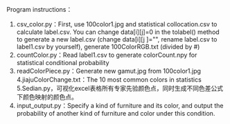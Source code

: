 Program instructions：
1. csv_color.py：First, use 100color1.jpg and statistical collocation.csv to calculate label.csv. You can change data[i][j]=0 in the tolabel() method to generate a new label.csv (change data[i][j ]="", rename label.csv to label1.csv by yourself), generate 100ColorRGB.txt (divided by #)
2. countColor.py：Read label1.csv to generate colorCount.npy for statistical conditional probability
3. readColorPiece.py：Generate new gamut.jpg from 100color1.jpg
4.jiajuColorChange.txt：The 10 most common colors in statistics
5.Sedian.py，可视化excel表格所有专家先验颜色点，同时生成不同色差公式下颜色映射的颜色点。
6. input_output.py：Specify a kind of furniture and its color, and output the probability of another kind of furniture and color under this condition.
